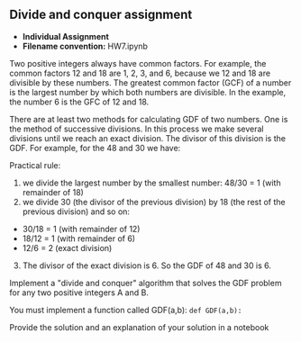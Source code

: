 ## Divide and conquer assignment

* **Individual Assignment**
* **Filename convention:** HW7.ipynb 


Two positive integers always have common factors. For example, the common factors 12 and 18 are 1, 2, 3, and 6, 
because we 12 and 18 are divisible by these numbers. 
The greatest common factor (GCF) of a number is the largest number by which both numbers are divisible. 
In the example, the number 6 is the GFC of 12 and 18.

There are at least two methods for calculating GDF of two numbers. 
One is the method of successive divisions. 
In this process we make several divisions until we reach an exact division. 
The divisor of this division is the GDF. For example, for the 48 and 30 we have:

Practical rule:
  1) we divide the largest number by the smallest number:
   48/30 = 1 (with remainder of 18)
  2) we divide 30 (the divisor of the previous division) by 18 (the rest of the previous division) and so on:
   - 30/18 = 1 (with remainder of 12)
   - 18/12 = 1 (with remainder of 6)
   - 12/6 = 2 (exact division)
3) The divisor of the exact division is 6. So the GDF of 48 and 30 is 6.

Implement a "divide and conquer" algorithm that solves the GDF problem for any two positive integers A and B.

You must implement a function called GDF(a,b): `def GDF(a,b):`


Provide the solution and an explanation of your solution in a notebook
